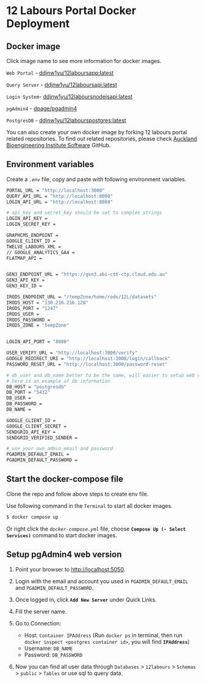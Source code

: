 # 12 Labours Portal Docker Deployment

## Docker image
Click image name to see more information for docker images.

`Web Portal` - [ddjnw1yu/12laboursapp:latest](https://hub.docker.com/r/ddjnw1yu/12laboursapp)

`Query Server` - [ddjnw1yu/12laboursapi:latest](https://hub.docker.com/r/ddjnw1yu/12laboursapi)

`Login System`- [ddjnw1yu/12laboursnodejsapi:latest](https://hub.docker.com/r/ddjnw1yu/12laboursnodejsapi)

`pgAdmin4` - [dpage/pgadmin4](https://hub.docker.com/r/dpage/pgadmin4)

`PostgresDB` - [ddjnw1yu/12labourspostgres:latest](https://hub.docker.com/r/ddjnw1yu/12labourspostgres)

You can also create your own docker image by forking 12 labours portal related repositories. To find out related repositories, please check [Auckland Bioengineering Institute Software](https://github.com/ABI-Software) GitHub.

## Environment variables
Create a *`.env`* file, copy and paste with following environment variables.
```bash
PORTAL_URL = "http://localhost:3000"
QUERY_API_URL = "http://localhost:8000"
LOGIN_API_URL = "http://localhost:8080"

# api_key and secret_key should be set to complex strings
LOGIN_API_KEY =
LOGIN_SECRET_KEY =

GRAPHCMS_ENDPOINT =
GOOGLE_CLIENT_ID =
TWELVE_LABOURS_XML =
// GOOGLE_ANALYTICS_GA4 =
FLATMAP_API =


GEN3_ENDPOINT_URL = "https://gen3.abi-ctt-ctp.cloud.edu.au"
GEN3_API_KEY =
GEN3_KEY_ID =

IRODS_ENDPOINT_URL = "/tempZone/home/rods/12L/datasets"
IRODS_HOST = "130.216.216.128"
IRODS_PORT = "1247"
IRODS_USER =
IRODS_PASSWORD =
IRODS_ZONE = "tempZone"


LOGIN_API_PORT = "8080"

USER_VERIFY_URL = "http://localhost:3000/verify"
GOOGLE_REDIRECT_URI = "http://localhost:3000/login/callback"
PASSWORD_RESET_URL = "http://localhost:3000/password-reset"

# db_user and db_name better to be the same, will easier to setup web version pgadmin4
# here is an example of db information
DB_HOST = "postgresdb"
DB_PORT = "5432"
DB_USER =
DB_PASSWORD =
DB_NAME =

GOOGLE_CLIENT_ID =
GOOGLE_CLIENT_SECRET =
SENDGRID_API_KEY =
SENDGRID_VERIFIED_SENDER =

# use your own admin email and password
PGADMIN_DEFAULT_EMAIL =
PGADMIN_DEFAULT_PASSWORD =
```

## Start the docker-compose file
Clone the repo and follow above steps to create env file.

Use following command in the `Terminal` to start all docker images.
```bash
$ docker compose up
```
Or right click the *`docker-compose.yml`* file, choose **`Compose Up (- Select Services)`** command to start docker images.


## Setup pgAdmin4 web version
1. Point your browser to [http://localhost:5050](http://localhost:5050).
2. Login with the email and account you used in `PGADMIN_DEFAULT_EMAIL` and `PGADMIN_DEFAULT_PASSWORD`.
3. Once logged in, click **`Add New Server`** under Quick Links.
4. Fill the server name.
5. Go to Connection:

    - Host: `Container IPAddress` (Run `docker ps` in terminal, then run `docker inspect <postgres container id>`, you will find **`IPAddress`**)
    - Username: `DB_NAME`
    - Password: `DB_PASSWORD`
6. Now you can find all user data through `Databases` > `12labours` > `Schemas` > `public` > `Tables` or use sql to query data.
